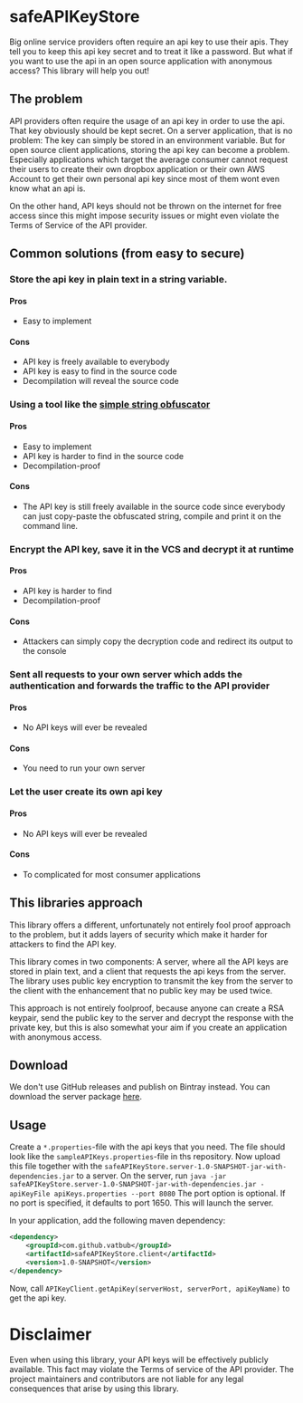 # safeAPIKeyStore
Big online service providers often require an api key to use their apis. They tell you to keep this api key secret and to treat it like a password.
But what if you want to use the api in an open source application with anonymous access? This library will help you out!

## The problem
API providers often require the usage of an api key in order to use the api. 
That key obviously should be kept secret. On a server application, that is no problem: 
The key can simply be stored in an environment variable.
But for open source client applications, storing the api key can become a problem. 
Especially applications which target the average consumer cannot request their users to create
their own dropbox application or their own AWS Account to get their own personal api key since 
most of them wont even know what an api is.

On the other hand, API keys should not be thrown on the internet for free access since this 
might impose security issues or might even violate the Terms of Service of the API provider.

## Common solutions (from easy to secure)
### Store the api key in plain text in a string variable.
#### Pros
- Easy to implement
#### Cons
- API key is freely available to everybody
- API key is easy to find in the source code
- Decompilation will reveal the source code
### Using a tool like the [simple string obfuscator](https://github.com/shamanland/simple-string-obfuscator)
#### Pros
- Easy to implement
- API key is harder to find in the source code
- Decompilation-proof
#### Cons
- The API key is still freely available in the source code since everybody can just copy-paste the obfuscated string, compile and print it on the command line.
### Encrypt the API key, save it in the VCS and decrypt it at runtime
#### Pros
- API key is harder to find
- Decompilation-proof
#### Cons
- Attackers can simply copy the decryption code and redirect its output to the console
### Sent all requests to your own server which adds the authentication and forwards the traffic to the API provider
#### Pros
- No API keys will ever be revealed
#### Cons
- You need to run your own server
### Let the user create its own api key
#### Pros
- No API keys will ever be revealed
#### Cons
- To complicated for most consumer applications

## This libraries approach
This library offers a different, unfortunately not entirely fool proof approach to the problem, but it adds layers of security which make it harder for attackers to find the API key.

This library comes in two components: A server, where all the API keys are stored in plain text, and a client that requests the api keys from the server.
The library uses public key encryption to transmit the key from the server to the client with the enhancement that no public key may be used twice.

This approach is not entirely foolproof, because anyone can create a RSA keypair, send the public key to the server and decrypt the response with the private key, 
but this is also somewhat your aim if you create an application with anonymous access.

## Download
We don't use GitHub releases and publish on Bintray instead. You can download the server package [here](https://bintray.com/vatbub/fokprojectsReleases/safeAPIKeyStore.server#downloads).

## Usage
Create a `*.properties`-file with the api keys that you need. The file should look like the `sampleAPIKeys.properties`-file in ths repository.
Now upload this file together with the `safeAPIKeyStore.server-1.0-SNAPSHOT-jar-with-dependencies.jar` to a server. 
On the server, run `java -jar safeAPIKeyStore.server-1.0-SNAPSHOT-jar-with-dependencies.jar -apiKeyFile apiKeys.properties --port 8080`
The port option is optional. If no port is specified, it defaults to port 1650.
This will launch the server.

In your application, add the following maven dependency:

```xml
<dependency>
    <groupId>com.github.vatbub</groupId>
    <artifactId>safeAPIKeyStore.client</artifactId>
    <version>1.0-SNAPSHOT</version>
</dependency>
```

Now, call `APIKeyClient.getApiKey(serverHost, serverPort, apiKeyName)` to get the api key.

# Disclaimer
Even when using this library, your API keys will be effectively publicly available. This fact may violate the Terms of service of the API provider.
The project maintainers and contributors are not liable for any legal consequences that arise by using this library. 
